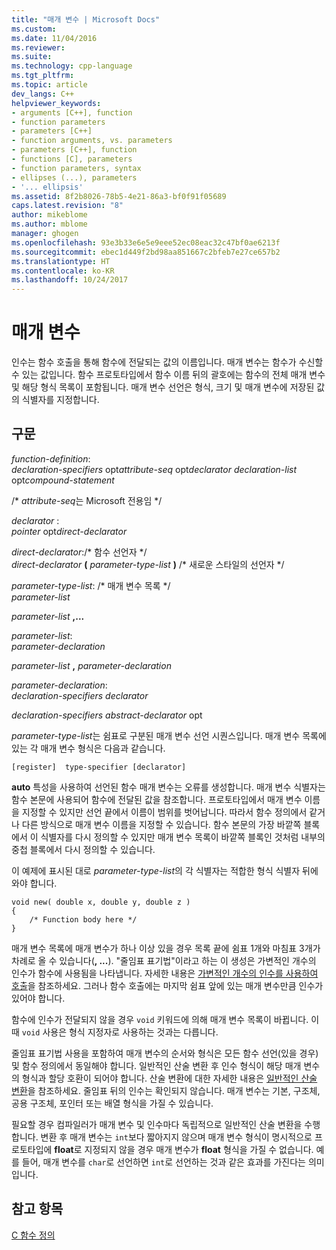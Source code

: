 ```yaml
---
title: "매개 변수 | Microsoft Docs"
ms.custom: 
ms.date: 11/04/2016
ms.reviewer: 
ms.suite: 
ms.technology: cpp-language
ms.tgt_pltfrm: 
ms.topic: article
dev_langs: C++
helpviewer_keywords:
- arguments [C++], function
- function parameters
- parameters [C++]
- function arguments, vs. parameters
- parameters [C++], function
- functions [C], parameters
- function parameters, syntax
- ellipses (...), parameters
- '... ellipsis'
ms.assetid: 8f2b8026-78b5-4e21-86a3-bf0f91f05689
caps.latest.revision: "8"
author: mikeblome
ms.author: mblome
manager: ghogen
ms.openlocfilehash: 93e3b33e6e5e9eee52ec08eac32c47bf0ae6213f
ms.sourcegitcommit: ebec1d449f2bd98aa851667c2bfeb7e27ce657b2
ms.translationtype: HT
ms.contentlocale: ko-KR
ms.lasthandoff: 10/24/2017
---
```

# <a name="parameters"></a>매개 변수
인수는 함수 호출을 통해 함수에 전달되는 값의 이름입니다. 매개 변수는 함수가 수신할 수 있는 값입니다. 함수 프로토타입에서 함수 이름 뒤의 괄호에는 함수의 전체 매개 변수 및 해당 형식 목록이 포함됩니다. 매개 변수 선언은 형식, 크기 및 매개 변수에 저장된 값의 식별자를 지정합니다.  
  
## <a name="syntax"></a>구문  
 *function-definition*:  
 *declaration-specifiers* opt*attribute-seq* opt*declarator declaration-list* opt*compound-statement*  
  
 /\* *attribute-seq*는 Microsoft 전용임 */  
  
 *declarator* :  
 *pointer* opt*direct-declarator*  
  
 *direct-declarator*:/\* 함수 선언자 \*/  
 *direct-declarator*  **(**  *parameter-type-list*  **)** /* 새로운 스타일의 선언자 \*/  
  
 *parameter-type-list*: /\* 매개 변수 목록 \*/  
 *parameter-list*  
  
 *parameter-list*  **,...**  
  
 *parameter-list*:  
 *parameter-declaration*  
  
 *parameter-list*  **,**  *parameter-declaration*  
  
 *parameter-declaration*:  
 *declaration-specifiers declarator*  
  
 *declaration-specifiers abstract-declarator* opt  
  
 *parameter-type-list*는 쉼표로 구분된 매개 변수 선언 시퀀스입니다. 매개 변수 목록에 있는 각 매개 변수 형식은 다음과 같습니다.  
  
```  
[register]  type-specifier [declarator]   
```  
  
 **auto** 특성을 사용하여 선언된 함수 매개 변수는 오류를 생성합니다. 매개 변수 식별자는 함수 본문에 사용되어 함수에 전달된 값을 참조합니다. 프로토타입에서 매개 변수 이름을 지정할 수 있지만 선언 끝에서 이름이 범위를 벗어납니다. 따라서 함수 정의에서 같거나 다른 방식으로 매개 변수 이름을 지정할 수 있습니다. 함수 본문의 가장 바깥쪽 블록에서 이 식별자를 다시 정의할 수 있지만 매개 변수 목록이 바깥쪽 블록인 것처럼 내부의 중첩 블록에서 다시 정의할 수 있습니다.  
  
 이 예제에 표시된 대로 *parameter-type-list*의 각 식별자는 적합한 형식 식별자 뒤에 와야 합니다.  
  
```  
void new( double x, double y, double z )  
{  
    /* Function body here */  
}  
```  
  
 매개 변수 목록에 매개 변수가 하나 이상 있을 경우 목록 끝에 쉼표 1개와 마침표 3개가 차례로 올 수 있습니다(**, ...**). "줄임표 표기법"이라고 하는 이 생성은 가변적인 개수의 인수가 함수에 사용됨을 나타냅니다. 자세한 내용은 [가변적인 개수의 인수를 사용하여 호출](../c-language/calls-with-a-variable-number-of-arguments.md)을 참조하세요. 그러나 함수 호출에는 마지막 쉼표 앞에 있는 매개 변수만큼 인수가 있어야 합니다.  
  
 함수에 인수가 전달되지 않을 경우 `void` 키워드에 의해 매개 변수 목록이 바뀝니다. 이때 `void` 사용은 형식 지정자로 사용하는 것과는 다릅니다.  
  
 줄임표 표기법 사용을 포함하여 매개 변수의 순서와 형식은 모든 함수 선언(있을 경우) 및 함수 정의에서 동일해야 합니다. 일반적인 산술 변환 후 인수 형식이 해당 매개 변수의 형식과 할당 호환이 되어야 합니다. 산술 변환에 대한 자세한 내용은 [일반적인 산술 변환](../c-language/usual-arithmetic-conversions.md)을 참조하세요. 줄임표 뒤의 인수는 확인되지 않습니다. 매개 변수는 기본, 구조체, 공용 구조체, 포인터 또는 배열 형식을 가질 수 있습니다.  
  
 필요할 경우 컴파일러가 매개 변수 및 인수마다 독립적으로 일반적인 산술 변환을 수행합니다. 변환 후 매개 변수는 `int`보다 짧아지지 않으며 매개 변수 형식이 명시적으로 프로토타입에 **float**로 지정되지 않을 경우 매개 변수가 **float** 형식을 가질 수 없습니다. 예를 들어, 매개 변수를 `char`로 선언하면 `int`로 선언하는 것과 같은 효과를 가진다는 의미입니다.  
  
## <a name="see-also"></a>참고 항목  
 [C 함수 정의](../c-language/c-function-definitions.md)